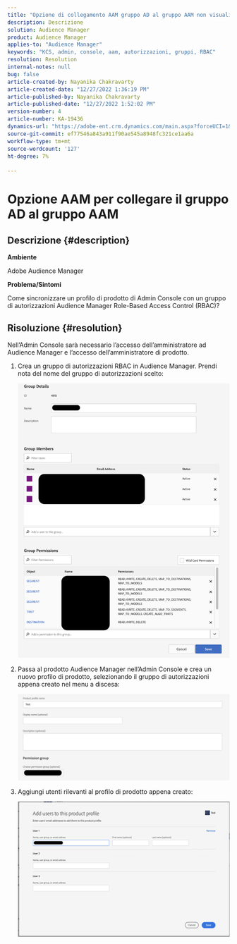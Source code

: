 ```yaml
---
title: "Opzione di collegamento AAM gruppo AD al gruppo AAM non visualizzata"
description: Descrizione
solution: Audience Manager
product: Audience Manager
applies-to: "Audience Manager"
keywords: "KCS, admin, console, aam, autorizzazioni, gruppi, RBAC"
resolution: Resolution
internal-notes: null
bug: false
article-created-by: Nayanika Chakravarty
article-created-date: "12/27/2022 1:36:19 PM"
article-published-by: Nayanika Chakravarty
article-published-date: "12/27/2022 1:52:02 PM"
version-number: 4
article-number: KA-19436
dynamics-url: "https://adobe-ent.crm.dynamics.com/main.aspx?forceUCI=1&pagetype=entityrecord&etn=knowledgearticle&id=4e75a46f-eb85-ed11-81ac-6045bd006079"
source-git-commit: ef77546a843a911f90ae545a8948fc321ce1aa6a
workflow-type: tm+mt
source-wordcount: '127'
ht-degree: 7%

---
```


# Opzione AAM per collegare il gruppo AD al gruppo AAM

## Descrizione {#description}


<b>Ambiente</b>

Adobe Audience Manager



<b>Problema/Sintomi</b>

Come sincronizzare un profilo di prodotto di Admin Console con un gruppo di autorizzazioni Audience Manager Role-Based Access Control (RBAC)?


## Risoluzione {#resolution}


Nell’Admin Console sarà necessario l’accesso dell’amministratore ad Audience Manager e l’accesso dell’amministratore di prodotto.

1. Crea un gruppo di autorizzazioni RBAC in Audience Manager. Prendi nota del nome del gruppo di autorizzazioni scelto:



   ![](assets/5a5b40de-a9cf-ec11-a7b5-00224809c196.png)
2. Passa al prodotto Audience Manager nell’Admin Console e crea un nuovo profilo di prodotto, selezionando il gruppo di autorizzazioni appena creato nel menu a discesa:



   ![](assets/2689da02-aacf-ec11-a7b5-00224809c196.png)
3. Aggiungi utenti rilevanti al profilo di prodotto appena creato:



   ![](assets/6a896e46-aacf-ec11-a7b5-00224809c196.png)




